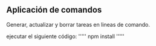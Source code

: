 ## Aplicación de comandos


Generar, actualizar y borrar tareas en lineas de comando.

ejecutar el siguiente código:
'''''
npm install
'''''
